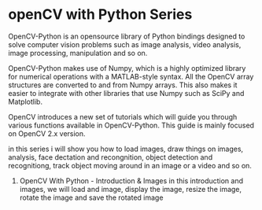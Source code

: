 # openCV with Python Series

OpenCV-Python is an opensource library of Python bindings designed to solve computer vision problems such as image analysis, video analysis, image processing, manipulation and so on.

OpenCV-Python makes use of Numpy, which is a highly optimized library for numerical operations with a MATLAB-style syntax. All the OpenCV array structures are converted to and from Numpy arrays. This also makes it easier to integrate with other libraries that use Numpy such as SciPy and Matplotlib.

OpenCV introduces a new set of tutorials which will guide you through various functions available in OpenCV-Python. This guide is mainly focused on OpenCV 2.x version.

in this series i will show you how to load images, draw things on images, analysis, face dectation and recongnition, object detection and recognitiong, track object moving around in an image or a video and so on.


01. OpenCV With Python - Introduction & Images
in this introduction and images, we will load and image, display the image, resize the image, rotate the image and save the rotated image